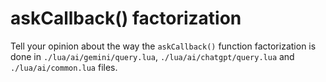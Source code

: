 # askCallback() factorization

Tell your opinion about the way the `askCallback()` function factorization is done 
in `./lua/ai/gemini/query.lua`, `./lua/ai/chatgpt/query.lua` and `./lua/ai/common.lua` files.


